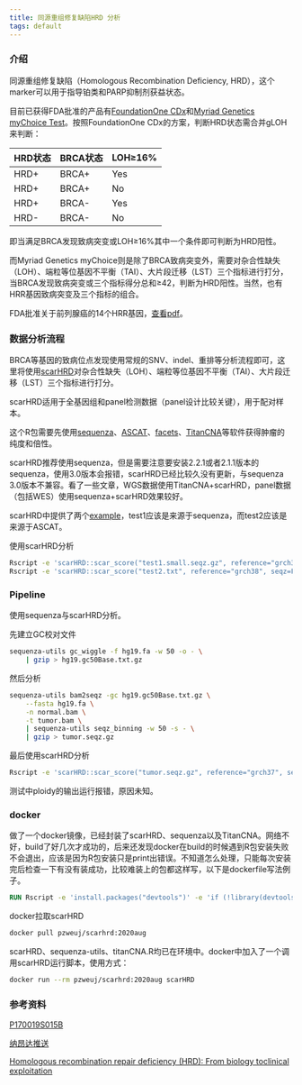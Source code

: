 ```yaml
---
title: 同源重组修复缺陷HRD 分析
tags: default
---
```


### 介绍

同源重组修复缺陷（Homologous Recombination Deficiency,  HRD），这个marker可以用于指导铂类和PARP抑制剂获益状态。

目前已获得FDA批准的产品有[FoundationOne CDx](https://www.foundationmedicine.com/test/foundationone-cdx)和[Myriad Genetics myChoice Test](https://myriad.com/products-services/precision-medicine/mychoice-cdx/)。按照FoundationOne CDx的方案，判断HRD状态需合并gLOH来判断：

| HRD状态 | BRCA状态 | LOH≥16% |
| ------- | -------- | ------- |
| HRD+    | BRCA+    | Yes     |
| HRD+    | BRCA+    | No      |
| HRD+    | BRCA-    | Yes     |
| HRD-    | BRCA-    | No      |

即当满足BRCA发现致病突变或LOH≥16%其中一个条件即可判断为HRD阳性。

而Myriad Genetics myChoice则是除了BRCA致病突变外，需要对杂合性缺失（LOH）、端粒等位基因不平衡（TAI）、大片段迁移（LST）三个指标进行打分，当BRCA发现致病突变或三个指标得分总和≥42，判断为HRD阳性。当然，也有HRR基因致病突变及三个指标的组合。

FDA批准关于前列腺癌的14个HRR基因，[查看pdf](https://www.accessdata.fda.gov/cdrh_docs/pdf17/P170019S015B.pdf)。



### 数据分析流程

BRCA等基因的致病位点发现使用常规的SNV、indel、重排等分析流程即可，这里将使用[scarHRD](https://github.com/sztup/scarHRD)对杂合性缺失（LOH）、端粒等位基因不平衡（TAI）、大片段迁移（LST）三个指标进行打分。

scarHRD适用于全基因组和panel检测数据（panel设计比较关键），用于配对样本。

这个R包需要先使用[sequenza](https://bitbucket.org/sequenzatools/sequenza/src/master/)、[ASCAT](https://github.com/VanLoo-lab/ascat)、[facets](https://github.com/mskcc/facets)、[TitanCNA](https://github.com/gavinha/TitanCNA)等软件获得肿瘤的纯度和倍性。

scarHRD推荐使用sequenza，但是需要注意要安装2.2.1或者2.1.1版本的sequenza，使用3.0版本会报错，scarHRD已经比较久没有更新，与sequenza 3.0版本不兼容。看了一些文章，WGS数据使用TitanCNA+scarHRD，panel数据（包括WES）使用sequenza+scarHRD效果较好。

scarHRD中提供了两个[example](https://github.com/sztup/scarHRD/tree/master/examples)，test1应该是来源于sequenza，而test2应该是来源于ASCAT。

使用scarHRD分析
```bash
Rscript -e 'scarHRD::scar_score("test1.small.seqz.gz", reference="grch38", seqz=TRUE)'
Rscript -e 'scarHRD::scar_score("test2.txt", reference="grch38", seqz=FALSE)'
```



### Pipeline
使用sequenza与scarHRD分析。

先建立GC校对文件
```bash
sequenza-utils gc_wiggle -f hg19.fa -w 50 -o - \
	| gzip > hg19.gc50Base.txt.gz
```

然后分析
```bash
sequenza-utils bam2seqz -gc hg19.gc50Base.txt.gz \
	--fasta hg19.fa \
	-n normal.bam \
	-t tumor.bam \
	| sequenza-utils seqz_binning -w 50 -s - \
	| gzip > tumor.seqz.gz
```

最后使用scarHRD分析
```bash
Rscript -e 'scarHRD::scar_score("tumor.seqz.gz", reference="grch37", seqz=TRUE, -chr=TRUE)'
```



测试中ploidy的输出运行报错，原因未知。



### docker

做了一个docker镜像，已经封装了scarHRD、sequenza以及TitanCNA。网络不好，build了好几次才成功的，后来还发现docker在build的时候遇到R包安装失败不会退出，应该是因为R包安装只是print出错误。不知道怎么处理，只能每次安装完后检查一下有没有装成功，比较难装上的包都这样写，以下是dockerfile写法例子。

```dockerfile
RUN Rscript -e 'install.packages("devtools")' -e 'if (!library(devtools, logical.return=T)) quit(status=10)'
```



docker拉取scarHRD

```bash
docker pull pzweuj/scarhrd:2020aug
```



scarHRD、sequenza-utils、titanCNA.R均已在环境中。docker中加入了一个调用scarHRD运行脚本，使用方式：

```bash
docker run --rm pzweuj/scarhrd:2020aug scarHRD
```





### 参考资料

[P170019S015B](https://www.accessdata.fda.gov/cdrh_docs/pdf17/P170019S015B.pdf)

[纳昂达推送](https://mp.weixin.qq.com/s/ffcKaCmWMaKUua-5pTGKVQ)

[Homologous recombination repair deficiency (HRD): From biology toclinical exploitation](https://pure.qub.ac.uk/files/230760161/homo.pdf)
